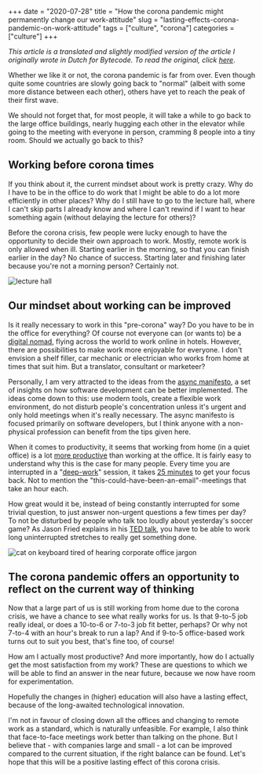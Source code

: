 +++
date = "2020-07-28"
title = "How the corona pandemic might permanently change our work-attitude"
slug = "lasting-effects-corona-pandemic-on-work-attitude"
tags = ["culture", "corona"]
categories = ["culture"]
+++

_This article is a translated and slightly modified version of the article I originally wrote in Dutch for Bytecode. To read the original, click [here](https://web.archive.org/web/20210303031257/https://bytecode.nl/insights/coronacrisis-positief-effect/)_.

Whether we like it or not, the corona pandemic is far from over. Even though quite some countries are slowly going back to "normal" (albeit with some more distance between each other), others have yet to reach the peak of their first wave.

We should not forget that, for most people, it will take a while to go back to the large office buildings, nearly hugging each other in the elevator while going to the meeting with everyone in person, cramming 8 people into a tiny room. Should we actually go back to this?

## Working before corona times

If you think about it, the current mindset about work is pretty crazy. Why do I have to be in the office to do work that I might be able to do a lot more efficiently in other places? Why do I still have to go to the lecture hall, where I can't skip parts I already know and where I can't rewind if I want to hear something again (without delaying the lecture for others)?

Before the corona crisis, few people were lucky enough to have the opportunity to decide their own approach to work. Mostly, remote work is only allowed when ill. Starting earlier in the morning, so that you can finish earlier in the day? No chance of success. Starting later and finishing later because you're not a morning person? Certainly not.

![lecture hall](/img/corona-1.jpg)

## Our mindset about working can be improved

Is it really necessary to work in this "pre-corona" way? Do you have to be in the office for everything? Of course not everyone can (or wants to) be a [digital nomad](https://nl.wikipedia.org/wiki/Digitale_nomade), flying across the world to work online in hotels. However, there are possibilities to make work more enjoyable for everyone. I don't envision a shelf filler, car mechanic or electrician who works from home at times that suit him. But a translator, consultant or marketeer?

Personally, I am very attracted to the ideas from the [async manifesto](http://asyncmanifesto.org/), a set of insights on how software development can be better implemented. The ideas come down to this: use modern tools, create a flexible work environment, do not disturb people's concentration unless it's urgent and only hold meetings when it's really necessary. The async manifesto is focused primarily on software developers, but I think anyone with a non-physical profession can benefit from the tips given here.

When it comes to productivity, it seems that working from home (in a quiet office) is a lot [more productive](https://www.inc.com/marcel-schwantes/new-study-reveals-why-working-from-home-makes-workers-more-productive.html) than working at the office. It is fairly easy to understand why this is the case for many people. Every time you are interrupted in a "[deep-work](https://www.nrc.nl/nieuws/2016/03/30/de-superkracht-van-de-21ste-eeuw-1603307-a382406)" session, it takes [25 minutes](http://blog.idonethis.com/distractions-at-work/) to get your focus back. Not to mention the "this-could-have-been-an-email"-meetings that take an hour each.

How great would it be, instead of being constantly interrupted for some trivial question, to just answer non-urgent questions a few times per day? To not be disturbed by people who talk too loudly about yesterday's soccer game? As Jason Fried explains in his [TED talk](https://www.ted.com/talks/jason_fried_why_work_doesn_t_happen_at_work), you have to be able to work long uninterrupted stretches  to really get something done.

![cat on keyboard tired of hearing corporate office jargon](/img/corona-2.jpg)

## The corona pandemic offers an opportunity to reflect on the current way of thinking

Now that a large part of us is still working from home due to the corona crisis, we have a chance to see what really works for us. Is that 9-to-5 job really ideal, or does a 10-to-6 or 7-to-3 job fit better, perhaps? Or why not 7-to-4 with an hour's break to run a lap? And if 9-to-5 office-based work turns out to suit you best, that's fine too, of course!

How am I actually most productive? And more importantly, how do I actually get the most satisfaction from my work? These are questions to which we will be able to find an answer in the near future, because we now have room for experimentation.

Hopefully the changes in (higher) education will also have a lasting effect, because of the long-awaited technological innovation.

I'm not in favour of closing down all the offices and changing to remote work as a standard, which is naturally unfeasible. For example, I also think that face-to-face meetings work better than talking on the phone. But I believe that - with companies large and small - a lot can be improved compared to the current situation, if the right balance can be found. Let's hope that this will be a positive lasting effect of this corona crisis.
